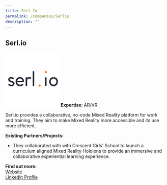 ```yaml
---
title: Serl Io
permalink: /companies/Serlio
description: ""
---
```

## Serl.io

![Alt text for image on Isomer site](/images/companies/serlIo.png)
**Expertise**: AR/VR

Serl.io provides a collaborative, no-code Mixed Reality platform for work and training. They aim to make Mixed Reality more accessible and its use more efficient.

**Existing Partners/Projects:**
* They collaborated with with Crescent Girls' School to launch a curriculum aligned Mixed Reality Hololens to provide an immersive and collaborative experiential learning experience.


**Find out more:** \
[Website](https://serl.io/)\
[Linkedin Profile](https://www.linkedin.com/company/serl-io/)